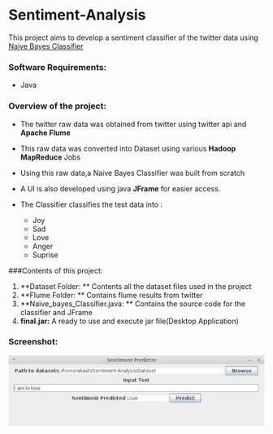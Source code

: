 # Sentiment-Analysis
This project aims to develop a sentiment classifier of the twitter data using [Naive Bayes Classifier](https://en.wikipedia.org/wiki/Naive_Bayes_classifier)

### Software Requirements:
- Java

### Overview of the project:
- The twitter raw data was obtained from twitter using twitter api and **Apache Flume**
- This raw data was converted into Dataset using various **Hadoop MapReduce** Jobs
- Using this raw data,a Naive Bayes Classifier was built from scratch
- A UI is also developed using java **JFrame** for easier access.

- The Classifier classifies the test data into : 
   * Joy
   * Sad
   * Love
   * Anger
   * Suprise

###Contents of this project:

1. **Dataset Folder: ** Contents all the dataset files used in the project
2. **Flume Folder: ** Contains flume results from twitter
3. **Naive_bayes_Classifier.java: ** Contains the source code for the classifier and JFrame
4. **final.jar:** A ready to use and execute jar file(Desktop Application)

### Screenshot:

![](img/screenshot.jpg)


